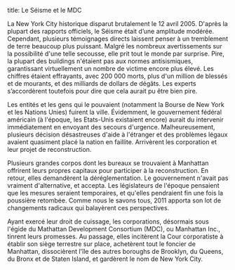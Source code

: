 title: Le Séisme et le MDC

La New York City historique disparut brutalement le 12 avril 2005. D'après la plupart des rapports officiels, le Séisme était d’une amplitude modérée. Cependant, plusieurs témoignages directs laissent penser à un tremblement de terre beaucoup plus puissant. Malgré les nombreux avertissements sur la possibilité d'une telle secousse, elle prit tout le monde par surprise. Pire, la plupart des buildings n'étaient pas aux normes antisismiques, garantissant virtuellement un nombre de victime encore plus élevé. Les chiffres étaient effrayants, avec 200 000 morts, plus d'un million de blessés et de mourants, et des milliards de dollars de dégâts. Les experts s’accordèrent toutefois pour dire que cela aurait pu être bien pire.

Les entités et les gens qui le pouvaient (notamment la Bourse de New York et les Nations Unies) fuirent la ville. Évidemment, le gouvernement fédéral américain (à l'époque, les Etats-Unis existaient encore) aurait du intervenir immédiatement en envoyant des secours d'urgence. Malheureusement, plusieurs décision désastreuses d'aide à l'étranger et des problèmes légaux avaient quasiment placé la nation en faillite. Arrivèrent les corporation et leur projet de reconstruction.

Plusieurs grandes corpos dont les bureaux se trouvaient à Manhattan offrirent leurs propres capitaux pour participer à la reconstruction. En retour, elles demandèrent la déréglementation. Le gouvernement n'avait pas vraiment d'alternative, et accepta. Les législateurs de l'époque pensaient que les mesures seraient temporaires, et qu'elles pendraient fin une fois la poussière retombée. Comme nous le savons tous, 2011 apporta son lot de changements radicaux qui balayèrent ces perspectives.

Ayant exercé leur droit de cuissage, les corporations, désormais sous l'égide du Mathattan Development Consortium (MDC), ou Manhattan Inc., tinrent leurs promesses. Au passage, elles incitèrent la Cour corporatiste à établir son siège terrestre sur place, achetèrent tout le foncier de Manhattan, dissocièrent l'île des autres boroughs de Brooklyn, du Queens, du Bronx et de Staten Island, et gardèrent le nom de New York City.
